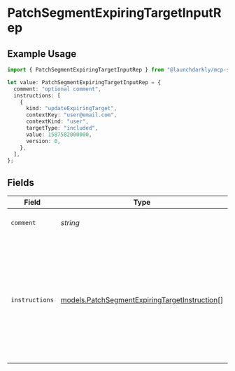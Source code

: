 # PatchSegmentExpiringTargetInputRep

## Example Usage

```typescript
import { PatchSegmentExpiringTargetInputRep } from "@launchdarkly/mcp-server";

let value: PatchSegmentExpiringTargetInputRep = {
  comment: "optional comment",
  instructions: [
    {
      kind: "updateExpiringTarget",
      contextKey: "user@email.com",
      contextKind: "user",
      targetType: "included",
      value: 1587582000000,
      version: 0,
    },
  ],
};
```

## Fields

| Field                                                                                                                                                         | Type                                                                                                                                                          | Required                                                                                                                                                      | Description                                                                                                                                                   | Example                                                                                                                                                       |
| ------------------------------------------------------------------------------------------------------------------------------------------------------------- | ------------------------------------------------------------------------------------------------------------------------------------------------------------- | ------------------------------------------------------------------------------------------------------------------------------------------------------------- | ------------------------------------------------------------------------------------------------------------------------------------------------------------- | ------------------------------------------------------------------------------------------------------------------------------------------------------------- |
| `comment`                                                                                                                                                     | *string*                                                                                                                                                      | :heavy_minus_sign:                                                                                                                                            | Optional description of changes                                                                                                                               | optional comment                                                                                                                                              |
| `instructions`                                                                                                                                                | [models.PatchSegmentExpiringTargetInstruction](../models/patchsegmentexpiringtargetinstruction.md)[]                                                          | :heavy_check_mark:                                                                                                                                            | Semantic patch instructions for the desired changes to the resource                                                                                           | [<br/>{<br/>"contextKey": "user@email.com",<br/>"contextKind": "user",<br/>"kind": "updateExpiringTarget",<br/>"targetType": "included",<br/>"value": 1587582000000,<br/>"version": 0<br/>}<br/>] |